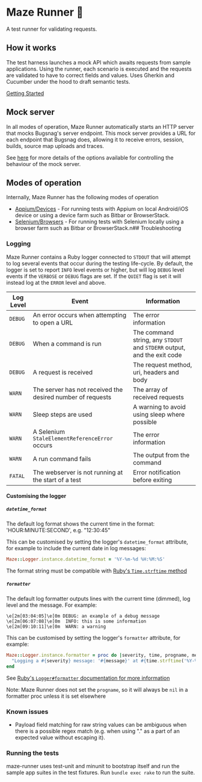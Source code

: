 # Maze Runner 🏃

A test runner for validating requests.

## How it works

The test harness launches a mock API which awaits requests from sample applications. Using the runner, each scenario is 
executed and the requests are validated to have to correct fields and values. Uses Gherkin and Cucumber under the hood 
to draft semantic tests.

[Getting Started](./docs/Getting_Started.md)

## Mock server

In all modes of operation, Maze Runner automatically starts an HTTP server that mocks Bugsnag's server endpoint.
This mock server provides a URL for each endpoint that Bugsnag does, allowing it to receive errors, session, builds,
source map uploads and traces.

See [here](./docs/Mock_Server.md) for more details of the options available for controlling the behaviour of the mock 
server.

## Modes of operation

Internally, Maze Runner has the following modes of operation

* [Appium/Devices](./docs/Device_Mode.md) - For running tests with Appium on local Android/iOS device or using a device 
  farm such as Bitbar or BrowserStack.
* [Selenium/Browsers](./docs/Browser_Mode.md) - For running tests with Selenium locally using a browser farm such as 
  Bitbar or BrowserStack.n## Troubleshooting

### Logging

Maze Runner contains a Ruby logger connected to `STDOUT` that will attempt to log several events that occur during the 
testing life-cycle.  By default, the logger is set to report `INFO` level events or higher, but will log `DEBUG` level 
events if the `VERBOSE` or `DEBUG` flags are set.  If the `QUIET` flag is set it will instead log at the `ERROR` level 
and above.

| Log Level | Event | Information |
|-----------|-------|-------------|
| `DEBUG` | An error occurs when attempting to open a URL | The error information |
| `DEBUG` | When a command is run | The command string, any `STDOUT` and `STDERR` output, and the exit code |
| `DEBUG` | A request is received | The request method, uri, headers and body |
| `WARN` | The server has not received the desired number of requests | The array of received requests |
| `WARN` | Sleep steps are used | A warning to avoid using sleep where possible |
| `WARN` | A Selenium `StaleElementReferenceError` occurs | The error information |
| `WARN` | A run command fails | The output from the command |
| `FATAL` | The webserver is not running at the start of a test | Error notification before exiting |

#### Customising the logger

##### `datetime_format`

The default log format shows the current time in the format: 'HOUR:MINUTE:SECOND', e.g. "12:30:45"

This can be customised by setting the logger's `datetime_format` attribute, for example to include the current date in log messages:

```ruby
Maze::Logger.instance.datetime_format = '%Y-%m-%d %H:%M:%S'
```

The format string must be compatible with [Ruby's `Time.strftime` method](https://rubyapi.org/3.1/o/time#method-i-strftime)

##### `formatter`

The default log formatter outputs lines with the current time (dimmed), log level and the message. For example:

```
\e[2m[03:04:05]\e[0m DEBUG: an example of a debug message
\e[2m[06:07:08]\e[0m  INFO: this is some information
\e[2m[09:10:11]\e[0m  WARN: a warning
```

This can be customised by setting the logger's `formatter` attribute, for example:

```ruby
Maze::Logger.instance.formatter = proc do |severity, time, progname, message|
  "Logging a #{severity} message: '#{message}' at #{time.strftime('%Y-%m-%d %H:%M:%S')}\n"
end
```

See [Ruby's `Logger#formatter` documentation for more information](https://rubyapi.org/3.1/o/logger#formatter)

Note: Maze Runner does not set the `progname`, so it will always be `nil` in a formatter proc unless it is set elsewhere

### Known issues

* Payload field matching for raw string values can be ambiguous when there is a possible regex match (e.g. when using 
"." as a part of an expected value without escaping it).

### Running the tests

maze-runner uses test-unit and minunit to bootstrap itself and run the sample app suites in the test fixtures. 
Run `bundle exec rake` to run the suite.

